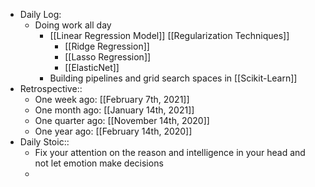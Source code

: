 - Daily Log:
    - Doing work all day
        - [[Linear Regression Model]] [[Regularization Techniques]]
            - [[Ridge Regression]]
            - [[Lasso Regression]]
            - [[ElasticNet]]
        - Building pipelines and grid search spaces in [[Scikit-Learn]]
- Retrospective::
    - One week ago: [[February 7th, 2021]]
    - One month ago: [[January 14th, 2021]]
    - One quarter ago: [[November 14th, 2020]]
    - One year ago: [[February 14th, 2020]]
- Daily Stoic::
    - Fix your attention on the reason and intelligence in your head and not let emotion make decisions
    -
